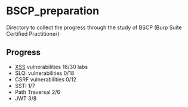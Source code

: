 # BSCP_preparation
Directory to collect the progress through the study of BSCP (Burp Suite Certified Practitioner)

## Progress
 - [XSS](./xxs/xss.md) vulnerabilities 16/30 labs
 - SLQi vulnerabilities 0/18
 - CSRF vulnerabilities 0/12
 - SSTI 1/7
 - Path Traversal 2/6
 - JWT 3/8

